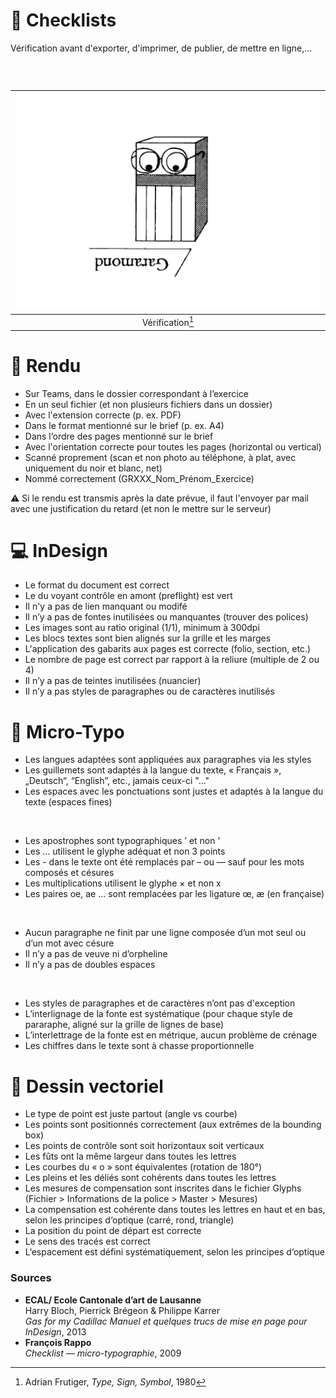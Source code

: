 # 📝 Checklists
  Vérification avant d'exporter, d'imprimer, de publier, de mettre en ligne,…
### &nbsp;


|![](links/Checklists.jpg) |
|:---:|
| Vérification[^1]           |

# 📁 Rendu 

- Sur Teams, dans le dossier correspondant à l’exercice
- En un seul fichier (et non plusieurs fichiers dans un dossier)
- Avec l'extension correcte (p. ex. PDF)
- Dans le format mentionné sur le brief (p. ex. A4)
- Dans l’ordre des pages mentionné sur le brief
- Avec l'orientation correcte pour toutes les pages (horizontal ou vertical)
- Scanné proprement (scan et non photo au téléphone, à plat, avec uniquement du noir et blanc, net)
- Nommé correctement (GRXXX_Nom_Prénom_Exercice)

⚠️  Si le rendu est transmis après la date prévue, il faut l'envoyer par mail avec une justification du retard (et non le mettre sur le serveur)


# 💻 InDesign

- Le format du document est correct
- Le du voyant contrôle en amont (preflight) est vert
- Il n'y a pas de lien manquant ou modifé
- Il n’y a pas de fontes inutilisées ou manquantes (trouver des polices)
- Les images sont au ratio original (1/1), minimum à 300dpi
- Les blocs textes sont bien alignés sur la grille et les marges
- L'application des gabarits aux pages est correcte (folio, section, etc.)
- Le nombre de page est correct par rapport à la reliure (multiple de 2 ou 4)
- Il n’y a pas de teintes inutilisées (nuancier)
- Il n’y a pas styles de paragraphes ou de caractères inutilisés

# 🔎 Micro-Typo

- Les langues adaptées sont appliquées aux paragraphes via les styles
- Les guillemets sont adaptés à la langue du texte, « Français », „Deutsch“, “English”, etc., jamais ceux-ci \"…\"
- Les espaces avec les ponctuations sont justes et adaptés à la langue du texte (espaces fines)

&nbsp;

- Les apostrophes sont typographiques ’ et non '
- Les … utilisent le glyphe adéquat et non 3 points
- Les - dans le texte ont été remplacés par – ou — sauf pour les mots composés et césures
- Les multiplications utilisent le glyphe × et non x
- Les paires oe, ae … sont remplacées par les ligature œ, æ (en française)

&nbsp;

- Aucun paragraphe ne finit par une ligne composée d’un mot seul ou d’un mot avec césure
- Il n’y a pas de veuve ni d’orpheline
- Il n’y a pas de doubles espaces

&nbsp;

- Les styles de paragraphes et de caractères n’ont pas d'exception
- L’interlignage de la fonte est systématique (pour chaque style de pararaphe, aligné sur la grille de lignes de base)
- L’interlettrage de la fonte est en métrique, aucun problème de crénage
- Les chiffres dans le texte sont à chasse proportionnelle

# 📐 Dessin vectoriel 

- Le type de point est juste partout (angle vs courbe)
- Les points sont positionnés correctement (aux extrêmes de la bounding box)
- Les points de contrôle sont soit horizontaux soit verticaux
- Les fûts ont la même largeur dans toutes les lettres
- Les courbes du « o » sont équivalentes (rotation de 180°)
- Les pleins et les déliés sont cohérents dans toutes les lettres
- Les mesures de compensation sont inscrites dans le fichier Glyphs (Fichier > Informations de la police > Master > Mesures)
- La compensation est cohérente dans toutes les lettres en haut et en bas, selon les principes d‘optique (carré, rond, triangle)
- La position du point de départ est correcte
- Le sens des tracés est correct
- L‘espacement est défini systématiquement, selon les principes d‘optique


<!---
# 💻 Digital

- abc
- abc
- abc
- abc
- abc
- abc

# 🌐 Web

- abc
- abc
- abc
- abc
- abc
- abc
--->

### Sources

- **ECAL/ Ecole Cantonale d’art de Lausanne**  
  Harry Bloch, Pierrick Brégeon & Philippe Karrer  
  *Gas for my Cadillac Manuel et quelques trucs de mise en page pour InDesign*, 2013
- **François Rappo**  
  *Checklist — micro-typographie*, 2009

[^1]: Adrian Frutiger, *Type, Sign, Symbol*, 1980
